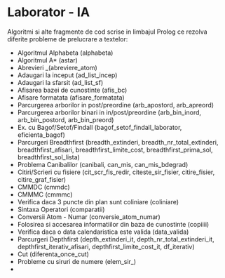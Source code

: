 # Laborator - IA

Algoritmi si alte fragmente de cod scrise in limbajul Prolog ce rezolva diferite probleme de prelucrare a textelor:
- Algoritmul Alphabeta (alphabeta)
- Algoritmul A* (astar)
- Abrevieri _(abreviere_atom)
- Adaugari la inceput (ad_list_incep)
- Adaugari la sfarsit (ad_list_sf)
- Afisarea bazei de cunostinte (afis_bc)
- Afisare formatata (afisare_formatata)
- Parcurgerea arborilor in post/preordine (arb_apostord, arb_apreord)
- Parcurgerea arborilor binari in in/post/preordine (arb_bin_inord, arb_bin_postord, arb_bin_preord)
- Ex. cu Bagof/Setof/Findall (bagof_setof_findall_laborator, eficienta_bagof)
- Parcurgeri Breadthfirst (breadth_extinderi, breadth_nr_total_extinderi, breadthfirst_afisari, breadthfirst_limite_cost, breadthfirst_prima_sol, breadthfirst_sol_lista)
- Problema Canibalilor (canibali, can_mis, can_mis_bdegrad)
- Citiri/Scrieri cu fisiere (cit_scr_fis_redir, citeste_sir_fisier, citire_fisier, citire_graf_fisier)
- CMMDC (cmmdc)
- CMMMC (cmmmc)
- Verifica daca 3 puncte din plan sunt coliniare (coliniare)
- Sintaxa Operatori (comparatii)
- Conversii Atom - Numar (conversie_atom_numar)
- Folosirea si accesarea informatiilor din baza de cunostinte (copiiii)
- Verifica daca o data calendaristica este valida (data_valida)
- Parcurgeri Depthfirst (depth_extinderi_it, depth_nr_total_extinderi_it, depthfirst_iterativ_afisari, depthfirst_limite_cost_it, df_iterativ)
- Cut (diferenta_once_cut)
- Probleme cu siruri de numere (elem_sir_)
- 
